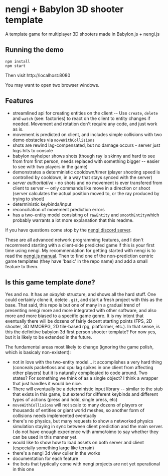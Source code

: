 # nengi + Babylon 3D shooter template
A template game for multiplayer 3D shooters made in Babylon.js + nengi.js

## Running the demo
```
npm install 
npm start
```
Then visit http://localhost:8080

You may want to open two browser windows.

## Features
* streamlined api for creating entities on the client -- Use `create`, `delete` and `watch` (see: factories) to react on the client to entity changes if needed. Movement and rotation don't require any code, and just work as is.
* movement is predicted on client, and includes simple collisions with two demo obstacles via `moveWithCollisions`
* shots are rewind lag-compensated, but no damage occurs - server just logs hits to console
* babylon rayhelper shows shots (though ray is skinny and hard to see from from first person, needs replaced with something bigger -- easier to see with two players in the game)
* demonstrates a deterministic cooldown/timer (player shooting speed is controlled by cooldown, in a way that stays synced with the server)
* *server authoritative* - no shots and no movement is ever transfered from client to server -- only commands like move in a direction or shoot (server calculates the actual position moved to, or the ray produced by trying to shoot)
* deterministic keybinds/input
* reconciliation of movement prediction errors
* has a two-entity model consisting of `rawEntity` and `smoothEntity`which probably warrants a lot more explanation that this readme.

If you have questions come stop by the [nengi discord server](https://discord.gg/7kAa7NJ).

These are all advanced network programming features, and I don't recommend starting with a client-side predicted game if this is your first time using nengi. My recommendation for getting started with nengi is to read the [nengi.js manual](https://timetocode.com/nengi). Then to find one of the non-prediction centric game templates (they have 'basic' in the repo name) and add a small feature to them.

## Is this game template *done*?
Yes and no. It has an *okayish* structure, and shows all the hard stuff.  One could certainly clone it, delete `.git`, and start a fresh project with this as the base. That said, this repo is but one of many in a gradual trend of presenting nengi more and more integrated with other software, and also more and more biased to a specific game genre. It is my intent that eventually there will be dozens of fairly decent starting points (FPS, 2D shooter, 3D MMORPG, 2D tile-based rpg, platformer, etc.). In that sense, is this the definitive babylon 3d first person shooter template? For now yes, but it is likely to be extended in the future.

The fundamental areas most likely to change (ignoring the game polish, which is basicaly non-existent):
* not in love with the two-entity model... it accomplishes a very hard thing (conceals packetloss and cpu lag spikes in one client from affecting other players) but it is naturally complicated to code around. Two states? For something we think of as a single object? I think a wrapper that just handles it would be nice.
* There will eventually be a deterministic input library -- similar to the stub that exists in this game, but extend for different keybinds and different types of actions (press and hold, single press, etc)
* `moveWithCollisions` will not scale to many dozens of players or thousands of entities or giant world meshes, so another form of collisions needs implemented eventually
* there's no physics, but many requests to show a networked physics simulation staying in sync between client prediction and the main server. I do not have enough experience with ammo/oimo to say whether they can be used in this manner yet.
* would like to show how to load assets on both server and client (especially something large like terrain)
* there's a nengi 3d view culler in the works
* documentation for each feature
* the bots that typtically come with nengi projects are not yet operational in this one


